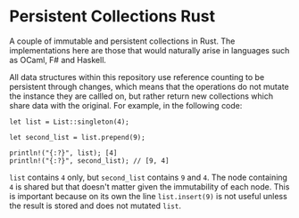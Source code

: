 # Persistent Collections Rust

A couple of immutable and persistent collections in Rust. The implementations here are those that would naturally arise in languages such as OCaml, F# and Haskell.

All data structures within this repository use reference counting to be persistent through changes, which means that the operations do not mutate the instance they are callled on, but rather return new collections which share data with the original. For example, in the following code:

```
let list = List::singleton(4);

let second_list = list.prepend(9);

println!("{:?}", list); [4]
println!("{:?}", second_list); // [9, 4]
```

`list` contains `4` only, but `second_list` contains `9` and `4`. The node containing `4` is shared but that doesn't matter given the immutability of each node. This is important because on its own the line `list.insert(9)` is not useful unless the result is stored and does not mutated `list`.


